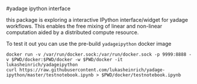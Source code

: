#yadage ipython interface

this package is exploring a interactive IPython interface/widget for yadage workflows. This enables the free mixing of linear and non-linear computation aided by a distributed compute resource.

To test it out you can use the pre-build `yadageipython` docker image

    docker run -v /var/run/docker.sock:/var/run/docker.sock -p 9999:8888 -v $PWD/docker:$PWD/docker -w $PWD/docker -it lukasheinrich/yadageipython
    curl https://raw.githubusercontent.com/lukasheinrich/yadage-ipython/master/testnotebook.ipynb > $PWD/docker/testnotebook.ipynb
